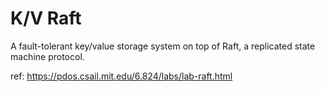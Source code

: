 # K/V Raft 

  A fault-tolerant key/value storage system on top of Raft, a replicated state machine protocol.
 
  ref: https://pdos.csail.mit.edu/6.824/labs/lab-raft.html 
 
 
